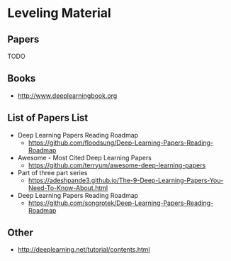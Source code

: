 # Leveling Material

## Papers

TODO 

## Books

- http://www.deeplearningbook.org

## List of Papers List

- Deep Learning Papers Reading Roadmap
    - https://github.com/floodsung/Deep-Learning-Papers-Reading-Roadmap
- Awesome - Most Cited Deep Learning Papers
    - https://github.com/terryum/awesome-deep-learning-papers
- Part of three part series
    - https://adeshpande3.github.io/The-9-Deep-Learning-Papers-You-Need-To-Know-About.html
- Deep Learning Papers Reading Roadmap
    - https://github.com/songrotek/Deep-Learning-Papers-Reading-Roadmap


## Other

- http://deeplearning.net/tutorial/contents.html
